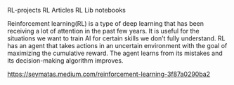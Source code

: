 RL-projects
RL Articles
RL Lib notebooks

Reinforcement learning(RL) is a type of deep learning that has been receiving a lot of attention in the past few years. It is useful for the situations we want to train AI for certain skills we don’t fully understand.
RL has an agent that takes actions in an uncertain environment with the goal of maximizing the cumulative reward. The agent learns from its mistakes and its decision-making algorithm improves.

https://seymatas.medium.com/reinforcement-learning-3f87a0290ba2